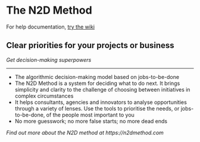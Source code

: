 # The N2D Method

For help documentation, [try the wiki](https://github.com/subsector/n2dmethod/wiki)

## Clear priorities for your projects or business
_Get decision-making superpowers_

***

* The algorithmic decision-making model based on jobs-to-be-done
* The N2D Method is a system for deciding what to do next. It brings simplicity and clarity to the challenge of choosing between initiatives in complex circumstances
* It helps consultants, agencies and innovators to analyse opportunities through a variety of lenses. Use the tools to prioritise the needs, or jobs-to-be-done, of the people most important to you
* No more guesswork; no more false starts; no more dead ends

_Find out more about the N2D method at https://n2dmethod.com_
